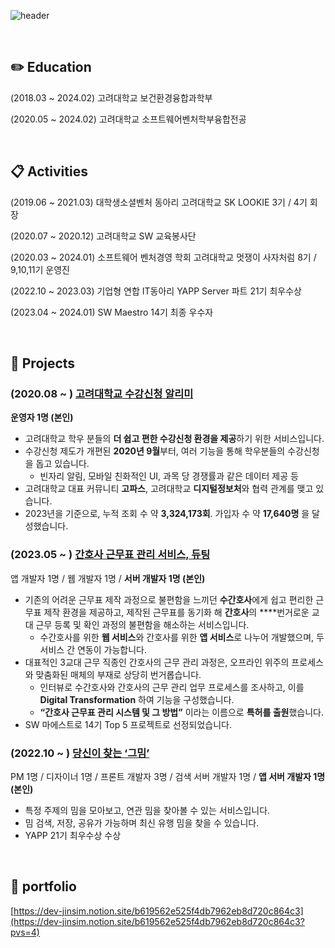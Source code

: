 ![header](https://capsule-render.vercel.app/api?type=waving&color=0:000000,100:c0c0c0&height=180&section=header&text=Jinsim's%20Github%20Page&fontSize=50&fontColor=ffffff&fontAlignY=38&animation=twinkling)

<br/>

## ✏️ Education

(2018.03 ~ 2024.02)     고려대학교 보건환경융합과학부

(2020.05 ~ 2024.02)     고려대학교 소프트웨어벤처학부융합전공

<br/>

## 📋  Activities

(2019.06 ~ 2021.03)     대학생소셜벤처 동아리 고려대학교 SK LOOKIE 3기 / 4기 회장

(2020.07 ~ 2020.12)     고려대학교 SW 교육봉사단

(2020.03 ~ 2024.01)     소프트웨어 벤처경영 학회 고려대학교 멋쟁이 사자처럼 8기 / 9,10,11기 운영진

(2022.10 ~ 2023.03)     기업형 연합 IT동아리 YAPP Server 파트 21기 최우수상

(2023.04 ~ 2024.01)     SW Maestro 14기 최종 우수자

<br/>

## 📌  Projects

### (**2020.08 ~  )    [고려대학교 수강신청 알리미](https://ku-sugang.com)**
**운영자 1명 (본인)**
- 고려대학교 학우 분들의 **더 쉽고 편한 수강신청 환경을 제공**하기 위한 서비스입니다.
- 수강신청 제도가 개편된 **2020년 9월**부터, 여러 기능을 통해 학우분들의 수강신청을 돕고 있습니다.
    - 빈자리 알림, 모바일 친화적인 UI, 과목 당 경쟁률과 같은 데이터 제공 등
- 고려대학교 대표 커뮤니티 **고파스**, 고려대학교 **디지털정보처**와 협력 관계를 맺고 있습니다.
- 2023년을 기준으로, 누적 조회 수 약 **3,324,173회**. 가입자 수 약 **17,640명** 을 달성했습니다.   


### (**2023.05 ~  )    [간호사 근무표 관리 서비스, 듀팅](https://dutying.net)**
앱 개발자 1명 / 웹 개발자 1명 / **서버 개발자 1명 (본인)**
- 기존의 어려운 근무표 제작 과정으로 불편함을 느끼던 **수간호사**에게 쉽고 편리한 근무표 제작 환경을 제공하고, 제작된 근무표를 동기화 해 **간호사**의 ****번거로운 교대 근무 등록 및 확인 과정의 불편함을 해소하는 서비스입니다.
    - 수간호사를 위한 **웹 서비스**와 간호사를 위한 **앱 서비스**로 나누어 개발했으며, 두 서비스 간 연동이 가능합니다.
- 대표적인 3교대 근무 직종인 간호사의 근무 관리 과정은, 오프라인 위주의 프로세스와 맞춤화된 매체의 부재로 상당히 번거롭습니다.
    - 인터뷰로 수간호사와 간호사의 근무 관리 업무 프로세스를 조사하고, 이를 **Digital Transformation** 하여 기능을 구성했습니다.
    - **“간호사 근무표 관리 시스템 및 그 방법”** 이라는 이름으로 **특허를 출원**했습니다.
- SW 마에스트로 14기 Top 5 프로젝트로 선정되었습니다.   


### (**2022.10 ~  )    [당신이 찾는 ‘그밈’](https://app.thismeme.me)**
PM 1명 / 디자이너 1명 / 프론트 개발자 3명 / 검색 서버 개발자 1명 / **앱 서버 개발자 1명 (본인)**
- 특정 주제의 밈을 모아보고, 연관 밈을 찾아볼 수 있는 서비스입니다.
- 밈 검색, 저장, 공유가 가능하며 최신 유행 밈을 찾을 수 있습니다.
- YAPP 21기 최우수상 수상   


<br/>

## 📎 portfolio
[https://dev-jinsim.notion.site/b619562e525f4db7962eb8d720c864c3](https://dev-jinsim.notion.site/b619562e525f4db7962eb8d720c864c3?pvs=4)
